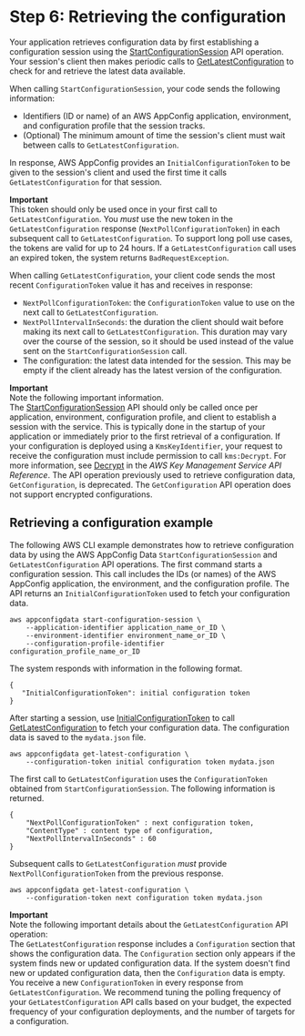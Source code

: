 # Step 6: Retrieving the configuration<a name="appconfig-retrieving-the-configuration"></a>

Your application retrieves configuration data by first establishing a configuration session using the [StartConfigurationSession](https://docs.aws.amazon.com/appconfig/2019-10-09/APIReference/API_appconfigdata_StartConfigurationSession.html) API operation\. Your session's client then makes periodic calls to [GetLatestConfiguration](https://docs.aws.amazon.com/appconfig/2019-10-09/APIReference/API_appconfigdata_GetLatestConfiguration.html) to check for and retrieve the latest data available\.

When calling `StartConfigurationSession`, your code sends the following information:
+ Identifiers \(ID or name\) of an AWS AppConfig application, environment, and configuration profile that the session tracks\.
+ \(Optional\) The minimum amount of time the session's client must wait between calls to `GetLatestConfiguration`\.

In response, AWS AppConfig provides an `InitialConfigurationToken` to be given to the session's client and used the first time it calls `GetLatestConfiguration` for that session\.

**Important**  
This token should only be used once in your first call to `GetLatestConfiguration`\. You *must* use the new token in the `GetLatestConfiguration` response \(`NextPollConfigurationToken`\) in each subsequent call to `GetLatestConfiguration`\. To support long poll use cases, the tokens are valid for up to 24 hours\. If a `GetLatestConfiguration` call uses an expired token, the system returns `BadRequestException`\.

When calling `GetLatestConfiguration`, your client code sends the most recent `ConfigurationToken` value it has and receives in response:
+ `NextPollConfigurationToken`: the `ConfigurationToken` value to use on the next call to `GetLatestConfiguration`\.
+ `NextPollIntervalInSeconds`: the duration the client should wait before making its next call to `GetLatestConfiguration`\. This duration may vary over the course of the session, so it should be used instead of the value sent on the `StartConfigurationSession` call\.
+ The configuration: the latest data intended for the session\. This may be empty if the client already has the latest version of the configuration\.

**Important**  
Note the following important information\.  
The [StartConfigurationSession](https://docs.aws.amazon.com/appconfig/2019-10-09/APIReference/API_appconfigdata_StartConfigurationSession.html) API should only be called once per application, environment, configuration profile, and client to establish a session with the service\. This is typically done in the startup of your application or immediately prior to the first retrieval of a configuration\.
If your configuration is deployed using a `KmsKeyIdentifier`, your request to receive the configuration must include permission to call `kms:Decrypt`\. For more information, see [Decrypt](https://docs.aws.amazon.com/kms/latest/APIReference/API_Decrypt.html) in the *AWS Key Management Service API Reference*\.
The API operation previously used to retrieve configuration data, `GetConfiguration`, is deprecated\. The `GetConfiguration` API operation does not support encrypted configurations\.

## Retrieving a configuration example<a name="appconfig-retrieving-the-configuration-example"></a>

The following AWS CLI example demonstrates how to retrieve configuration data by using the AWS AppConfig Data `StartConfigurationSession` and `GetLatestConfiguration` API operations\. The first command starts a configuration session\. This call includes the IDs \(or names\) of the AWS AppConfig application, the environment, and the configuration profile\. The API returns an `InitialConfigurationToken` used to fetch your configuration data\.

```
aws appconfigdata start-configuration-session \
    --application-identifier application_name_or_ID \
    --environment-identifier environment_name_or_ID \
    --configuration-profile-identifier configuration_profile_name_or_ID
```

The system responds with information in the following format\.

```
{
   "InitialConfigurationToken": initial configuration token
}
```

After starting a session, use [InitialConfigurationToken](https://docs.aws.amazon.com/appconfig/2019-10-09/APIReference/API_appconfigdata_StartConfigurationSession.html#API_appconfigdata_StartConfigurationSession_ResponseSyntax) to call [GetLatestConfiguration](https://docs.aws.amazon.com/appconfig/2019-10-09/APIReference/API_appconfigdata_GetLatestConfiguration.html) to fetch your configuration data\. The configuration data is saved to the `mydata.json` file\.

```
aws appconfigdata get-latest-configuration \
    --configuration-token initial configuration token mydata.json
```

The first call to `GetLatestConfiguration` uses the `ConfigurationToken` obtained from `StartConfigurationSession`\. The following information is returned\.

```
{
    "NextPollConfigurationToken" : next configuration token,
    "ContentType" : content type of configuration,
    "NextPollIntervalInSeconds" : 60
}
```

Subsequent calls to `GetLatestConfiguration` *must* provide `NextPollConfigurationToken` from the previous response\.

```
aws appconfigdata get-latest-configuration \
    --configuration-token next configuration token mydata.json
```

**Important**  
Note the following important details about the `GetLatestConfiguration` API operation:  
The `GetLatestConfiguration` response includes a `Configuration` section that shows the configuration data\. The `Configuration` section only appears if the system finds new or updated configuration data\. If the system doesn't find new or updated configuration data, then the `Configuration` data is empty\. 
You receive a new `ConfigurationToken` in every response from `GetLatestConfiguration`\.
We recommend tuning the polling frequency of your `GetLatestConfiguration` API calls based on your budget, the expected frequency of your configuration deployments, and the number of targets for a configuration\.
